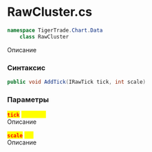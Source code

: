 
# RawCluster.cs
```csharp
namespace TigerTrade.Chart.Data  
    class RawCluster
```

Описание

### Синтаксис
```csharp
public void AddTick(IRawTick tick, int scale)
```

### Параметры
<mark style="color:red;">**`tick`**</mark> <mark style="color:yellow;">`IRawTick`</mark>  
 Описание  
  
<mark style="color:red;">**`scale`**</mark> <mark style="color:yellow;">`int`</mark>  
 Описание  
  

                    
                    